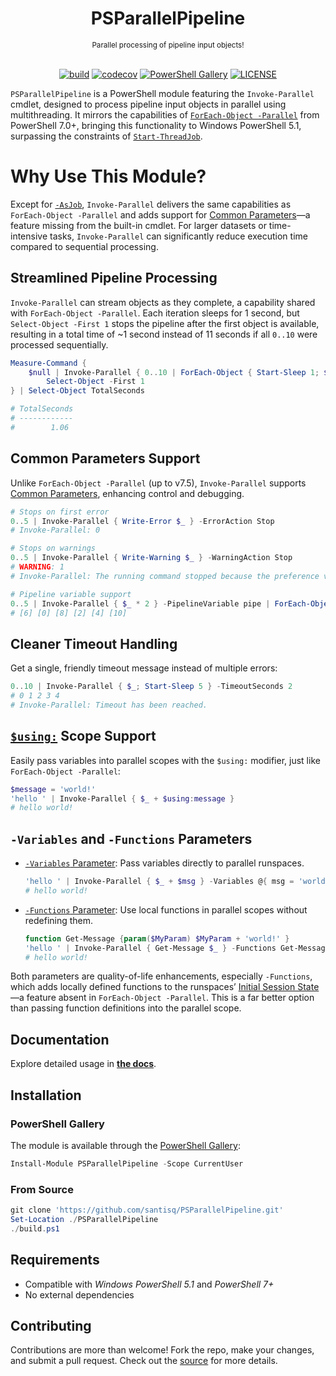 <h1 align="center">PSParallelPipeline</h1>
<div align="center">
<sub>Parallel processing of pipeline input objects!</sub>
<br /><br />

[![build](https://github.com/santisq/PSParallelPipeline/actions/workflows/ci.yml/badge.svg)](https://github.com/santisq/PSParallelPipeline/actions/workflows/ci.yml)
[![codecov](https://codecov.io/gh/santisq/PSParallelPipeline/branch/main/graph/badge.svg?token=b51IOhpLfQ)](https://codecov.io/gh/santisq/PSParallelPipeline)
[![PowerShell Gallery](https://img.shields.io/powershellgallery/v/PSParallelPipeline?label=gallery)](https://www.powershellgallery.com/packages/PSParallelPipeline)
[![LICENSE](https://img.shields.io/github/license/santisq/PSParallelPipeline)](https://github.com/santisq/PSParallelPipeline/blob/main/LICENSE)

</div>

`PSParallelPipeline` is a PowerShell module featuring the `Invoke-Parallel` cmdlet, designed to process pipeline input objects in parallel using multithreading. It mirrors the capabilities of [`ForEach-Object -Parallel`](https://learn.microsoft.com/en-us/powershell/module/microsoft.powershell.core/foreach-object) from PowerShell 7.0+, bringing this functionality to Windows PowerShell 5.1, surpassing the constraints of [`Start-ThreadJob`](https://learn.microsoft.com/en-us/powershell/module/threadjob/start-threadjob?view=powershell-7.4).

# Why Use This Module?

Except for [`-AsJob`](https://learn.microsoft.com/en-us/powershell/module/microsoft.powershell.core/foreach-object?view=powershell-7.4#-asjob), `Invoke-Parallel` delivers the same capabilities as `ForEach-Object -Parallel` and adds support for [Common Parameters](https://learn.microsoft.com/en-us/powershell/module/microsoft.powershell.core/about/about_commonparameters)—a feature missing from the built-in cmdlet. For larger datasets or time-intensive tasks, `Invoke-Parallel` can significantly reduce execution time compared to sequential processing.

## Streamlined Pipeline Processing

`Invoke-Parallel` can stream objects as they complete, a capability shared with `ForEach-Object -Parallel`. Each iteration sleeps for 1 second, but `Select-Object -First 1` stops the pipeline after the first object is available, resulting in a total time of ~1 second instead of 11 seconds if all `0..10` were processed sequentially.

```powershell
Measure-Command {
    $null | Invoke-Parallel { 0..10 | ForEach-Object { Start-Sleep 1; $_ } } |
        Select-Object -First 1
} | Select-Object TotalSeconds

# TotalSeconds
# ------------
#        1.06
```

## Common Parameters Support

Unlike `ForEach-Object -Parallel` (up to v7.5), `Invoke-Parallel` supports [Common Parameters](https://learn.microsoft.com/en-us/powershell/module/microsoft.powershell.core/about/about_commonparameters?view=powershell-7.4), enhancing control and debugging.

```powershell
# Stops on first error
0..5 | Invoke-Parallel { Write-Error $_ } -ErrorAction Stop
# Invoke-Parallel: 0

# Stops on warnings
0..5 | Invoke-Parallel { Write-Warning $_ } -WarningAction Stop
# WARNING: 1
# Invoke-Parallel: The running command stopped because the preference variable "WarningPreference" is set to Stop: 1

# Pipeline variable support
0..5 | Invoke-Parallel { $_ * 2 } -PipelineVariable pipe | ForEach-Object { "[$pipe]" }
# [6] [0] [8] [2] [4] [10]
```

## Cleaner Timeout Handling

Get a single, friendly timeout message instead of multiple errors:

```powershell
0..10 | Invoke-Parallel { $_; Start-Sleep 5 } -TimeoutSeconds 2
# 0 1 2 3 4
# Invoke-Parallel: Timeout has been reached.
```

## [`$using:`](https://learn.microsoft.com/en-us/powershell/module/microsoft.powershell.core/about/about_scopes?view=powershell-7.4#the-using-scope-modifier) Scope Support

Easily pass variables into parallel scopes with the `$using:` modifier, just like `ForEach-Object -Parallel`:

```powershell
$message = 'world!'
'hello ' | Invoke-Parallel { $_ + $using:message }
# hello world!
```

## `-Variables` and `-Functions` Parameters

- [`-Variables` Parameter](./docs/en-US/Invoke-Parallel.md#-variables): Pass variables directly to parallel runspaces.

    ```powershell
    'hello ' | Invoke-Parallel { $_ + $msg } -Variables @{ msg = 'world!' }
    # hello world!
    ```

- [`-Functions` Parameter](./docs/en-US/Invoke-Parallel.md#-functions): Use local functions in parallel scopes without redefining them.

    ```powershell
    function Get-Message {param($MyParam) $MyParam + 'world!' }
    'hello ' | Invoke-Parallel { Get-Message $_ } -Functions Get-Message
    # hello world!
    ```

Both parameters are quality-of-life enhancements, especially `-Functions`, which adds locally defined functions to the runspaces’ [Initial Session State](https://learn.microsoft.com/en-us/dotnet/api/system.management.automation.runspaces.initialsessionstate)—a feature absent in `ForEach-Object -Parallel`. This is a far better option than passing function definitions into the parallel scope.

## Documentation

Explore detailed usage in [__the docs__](./docs/en-US/Invoke-Parallel.md).

## Installation

### PowerShell Gallery

The module is available through the [PowerShell Gallery](https://www.powershellgallery.com/packages/PSParallelPipeline):

```powershell
Install-Module PSParallelPipeline -Scope CurrentUser
```

### From Source

```powershell
git clone 'https://github.com/santisq/PSParallelPipeline.git'
Set-Location ./PSParallelPipeline
./build.ps1
```

## Requirements

- Compatible with _Windows PowerShell 5.1_ and _PowerShell 7+_
- No external dependencies

## Contributing

Contributions are more than welcome! Fork the repo, make your changes, and submit a pull request. Check out the [source](./src/PSParallelPipeline/) for more details.

